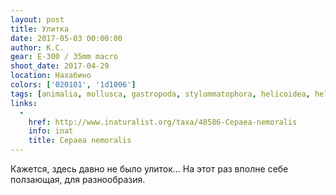 ```yaml
---
layout: post
title: Улитка
date: 2017-05-03 00:00:00
author: К.С.
gear: E-300 / 35mm macro
shoot_date: 2017-04-29
location: Нахабино
colors: ['020101', '1d1006']
tags: [animalia, mollusca, gastropoda, stylommatophora, helicoidea, helicidae, cepaea, cepaea nemoralis]
links:
  -
    href: http://www.inaturalist.org/taxa/48586-Cepaea-nemoralis
    info: inat
    title: Cepaea nemoralis
---
```

Кажется, здесь давно не было улиток... На этот раз вполне себе ползающая, для разнообразия.
